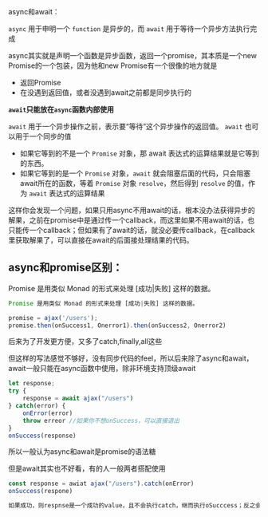 async和await：

`async` 用于申明一个 `function` 是异步的，而 `await` 用于等待一个异步方法执行完成

async其实就是声明一个函数是异步函数，返回一个promise，其本质是一个new Promise的一个包装，因为他和new Promise有一个很像的地方就是

- 返回Promise
- 在没遇到返回值，或者没遇到await之前都是同步执行的





**`await`只能放在`async`函数内部使用**

`await` 用于一个异步操作之前，表示要“等待”这个异步操作的返回值。
`await` 也可以用于一个同步的值





- 如果它等到的不是一个 `Promise` 对象，那 await 表达式的运算结果就是它等到的东西。
-  如果它等到的是一个 `Promise` 对象，`await` 就会阻塞后面的代码，只会阻塞await所在的函数，等着 `Promise` 对象 `resolve`，然后得到 `resolve` 的值，作为 `await` 表达式的运算结果

这样你会发现一个问题，如果只用async不用await的话，根本没办法获得异步的解果，之前在promise中是通过传一个callback，而这里如果不用await的话，也只能传一个callback；但如果有了await的话，就没必要传callback，在callback里获取解果了，可以直接在await的后面接处理结果的代码。









## async和promise区别：

Promise 是用类似 Monad 的形式来处理 [成功|失败] 这样的数据。

```javascript
Promise 是用类似 Monad 的形式来处理 [成功|失败] 这样的数据。

promise = ajax('/users');
promise.then(onSuccess1, Onerror1).then(onSuccess2, Onerror2)
```

后来为了开发更方便，又多了catch,finally,all这些

但这样的写法感觉不够好，没有同步代码的feel，所以后来除了async和await，await一般只能在async函数中使用，除非环境支持顶级await

```javascript
let response;
try {
	response = await ajax("/users")
} catch(error) {
	onError(error)
	throw erreor //如果你不想onSuccess，可以直接退出
}
onSuccess(response)
```

所以一般认为async和await是promise的语法糖



但是await其实也不好看，有的人一般两者搭配使用

```javascript
const response = awiat ajax("/users").catch(onError)
onSuccess(respone)

如果成功，则respnse是一个成功的value，且不会执行catch，继而执行oSucccess；反之会执行catch，可以在onError中放throw直接退出
```


